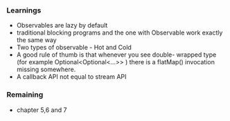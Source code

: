 ### Learnings

- Observables are lazy by default
- traditional blocking programs and the one with Observable work exactly the
    same way
- Two types of observable - Hot and Cold
- A good rule of thumb is that whenever you see double-
  wrapped type (for example Optional<Optional<...>> ) there is a flatMap() invocation missing somewhere.
- A callback API not equal to stream API


### Remaining
- chapter 5,6 and 7
